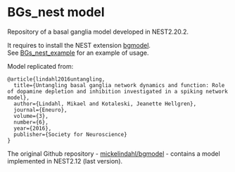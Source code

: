 # BGs_nest model
Repository of a basal ganglia model developed in NEST2.20.2.

It requires to install the NEST extension [bgmodel](https://github.com/marcobiasizzo/bgmodel).  
See [BGs_nest_example](https://github.com/marcobiasizzo/BGs_nest_example) for an example of usage.

Model replicated from:
```
@article{lindahl2016untangling,
  title={Untangling basal ganglia network dynamics and function: Role of dopamine depletion and inhibition investigated in a spiking network model},
  author={Lindahl, Mikael and Kotaleski, Jeanette Hellgren},
  journal={Eneuro},
  volume={3},
  number={6},
  year={2016},
  publisher={Society for Neuroscience}
}
```

The original Github repository - [mickelindahl/bgmodel](https://github.com/mickelindahl/bgmodel) - contains a model implemented in NEST2.12 (last version).
